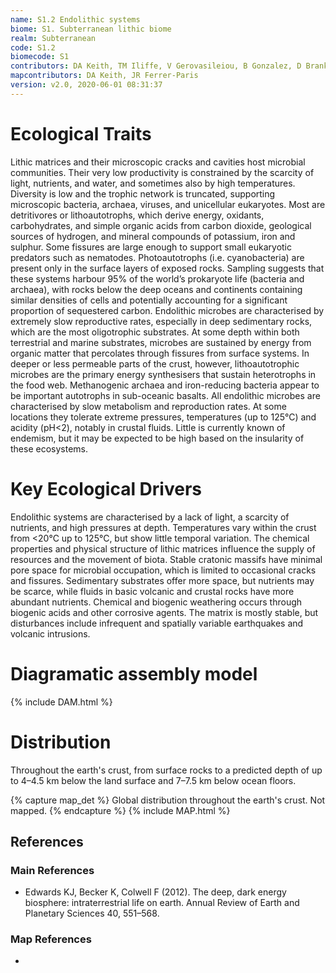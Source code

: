 ```yaml
---
name: S1.2 Endolithic systems
biome: S1. Subterranean lithic biome
realm: Subterranean
code: S1.2
biomecode: S1
contributors: DA Keith, TM Iliffe, V Gerovasileiou, B Gonzalez, D Brankovits, A Martínez García
mapcontributors: DA Keith, JR Ferrer-Paris
version: v2.0, 2020-06-01 08:31:37
---
```

# Ecological Traits
 
Lithic matrices and their microscopic cracks and cavities host microbial communities. Their very low productivity is constrained by the scarcity of light, nutrients, and water, and sometimes also by high temperatures. Diversity is low and the trophic network is truncated, supporting microscopic bacteria, archaea, viruses, and unicellular eukaryotes. Most are detritivores or lithoautotrophs, which derive energy, oxidants, carbohydrates, and simple organic acids from carbon dioxide, geological sources of hydrogen, and mineral compounds of potassium, iron and sulphur. Some fissures are large enough to support small eukaryotic predators such as nematodes. Photoautotrophs (i.e. cyanobacteria) are present only in the surface layers of exposed rocks. Sampling suggests that these systems harbour 95% of the world’s prokaryote life (bacteria and archaea), with rocks below the deep oceans and continents containing similar densities of cells and potentially accounting for a significant proportion of sequestered carbon. Endolithic microbes are characterised by extremely slow reproductive rates, especially in deep sedimentary rocks, which are the most oligotrophic substrates. At some depth within both terrestrial and marine substrates, microbes are sustained by energy from organic matter that percolates through fissures from surface systems. In deeper or less permeable parts of the crust, however, lithoautotrophic microbes are the primary energy synthesisers that sustain heterotrophs in the food web. Methanogenic archaea and iron-reducing bacteria appear to be important autotrophs in sub-oceanic basalts. All endolithic microbes are characterised by slow metabolism and reproduction rates. At some locations they tolerate extreme pressures, temperatures (up to 125°C) and acidity (pH<2), notably in crustal fluids. Little is currently known of endemism, but it may be expected to be high based on the insularity of these ecosystems.
 
# Key Ecological Drivers
 
Endolithic systems are characterised by a lack of light, a scarcity of nutrients, and high pressures at depth. Temperatures vary within the crust from <20°C up to 125°C, but show little temporal variation. The chemical properties and physical structure of lithic matrices influence the supply of resources and the movement of biota. Stable cratonic massifs have minimal pore space for microbial occupation, which is limited to occasional cracks and fissures. Sedimentary substrates offer more space, but nutrients may be scarce, while fluids in basic volcanic and crustal rocks have more abundant nutrients. Chemical and biogenic weathering occurs through biogenic acids and other corrosive agents. The matrix is mostly stable, but disturbances include infrequent and spatially variable earthquakes and volcanic intrusions.
 
# Diagramatic assembly model
 
{% include DAM.html %}
 
# Distribution
 
Throughout the earth's crust, from surface rocks to a predicted depth of up to 4–4.5 km below the land surface and 7–7.5 km below ocean floors.

{% capture map_det %}
Global distribution throughout the earth's crust. Not mapped.
{% endcapture %}
{% include MAP.html %}

## References
### Main References
* Edwards KJ, Becker K, Colwell F (2012). The deep, dark energy biosphere: intraterrestrial life on earth. Annual Review of Earth and Planetary Sciences 40, 551–568.
### Map References
* 

